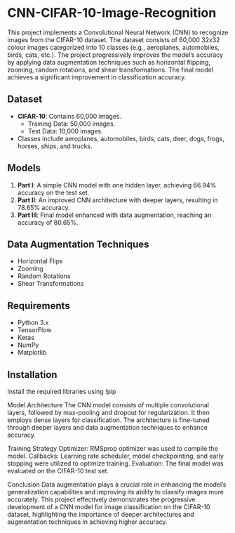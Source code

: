# CNN-CIFAR-10-Image-Recognition

This project implements a Convolutional Neural Network (CNN) to recognize images from the CIFAR-10 dataset. The dataset consists of 60,000 32x32 colour images categorized into 10 classes (e.g., aeroplanes, automobiles, birds, cats, etc.). The project progressively improves the model’s accuracy by applying data augmentation techniques such as horizontal flipping, zooming, random rotations, and shear transformations. The final model achieves a significant improvement in classification accuracy.

## Dataset

- **CIFAR-10**: Contains 60,000 images.
  - Training Data: 50,000 images.
  - Test Data: 10,000 images.
- Classes include aeroplanes, automobiles, birds, cats, deer, dogs, frogs, horses, ships, and trucks.

## Models

1. **Part I**: A simple CNN model with one hidden layer, achieving 66.94% accuracy on the test set.
2. **Part II**: An improved CNN architecture with deeper layers, resulting in 78.65% accuracy.
3. **Part III**: Final model enhanced with data augmentation, reaching an accuracy of 80.65%.

## Data Augmentation Techniques

- Horizontal Flips
- Zooming
- Random Rotations
- Shear Transformations

## Requirements

- Python 3.x
- TensorFlow
- Keras
- NumPy
- Matplotlib

## Installation

Install the required libraries using !pip

Model Architecture
The CNN model consists of multiple convolutional layers, followed by max-pooling and dropout for regularization. It then employs dense layers for classification. The architecture is fine-tuned through deeper layers and data augmentation techniques to enhance accuracy.

Training Strategy
Optimizer: RMSprop optimizer was used to compile the model.
Callbacks: Learning rate scheduler, model checkpointing, and early stopping were utilized to optimize training.
Evaluation: The final model was evaluated on the CIFAR-10 test set.

Conclusion
Data augmentation plays a crucial role in enhancing the model’s generalization capabilities and improving its ability to classify images more accurately. This project effectively demonstrates the progressive development of a CNN model for image classification on the CIFAR-10 dataset, highlighting the importance of deeper architectures and augmentation techniques in achieving higher accuracy.






